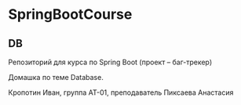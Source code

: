 # SpringBootCourse
## DB

Репозиторий для курса по Spring Boot (проект – баг-трекер)⠀

Домашка по теме Database.⠀⠀⠀⠀⠀⠀⠀

Кропотин Иван, группа АТ-01, преподаватель Пиксаева Анастасия